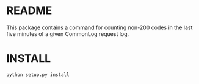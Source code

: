 # README

This package contains a command for counting non-200 codes in the last five 
minutes of a given CommonLog request log.


# INSTALL

```
python setup.py install
```
